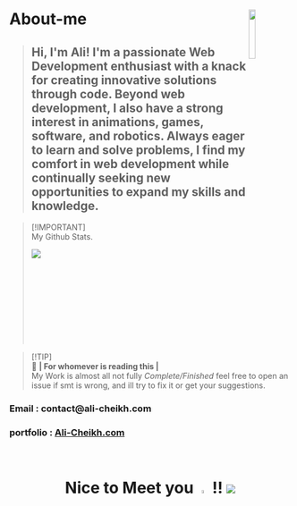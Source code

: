 # About-me <img align="right" src="https://cdn.discordapp.com/attachments/1109085677305479188/1317092332176412702/wink.png?ex=675d6d52&is=675c1bd2&hm=0bf15622c3d6e40777e1ccd63e01d718d1905ed73be481edf400bfa5ebdd061e&" width=15%>
> ## Hi, I'm Ali! I'm a passionate Web Development enthusiast with a knack for creating innovative solutions through code. Beyond web development, I also have a strong interest in animations, games, software, and robotics. Always eager to learn and solve problems, I find my comfort in web development while continually seeking new opportunities to expand my skills and knowledge.

> [!IMPORTANT]\
> My Github Stats.
><p><img align='left' src="https://github-readme-stats.vercel.app/api?username=Ali-Cheikh&show_icons=true&theme=dark&locale=en&layout=compact" align="right"></p>
>  
>
> <br><br><br><br><br><br>
> <br><br><br><br>

> [!TIP]\
> 🌟 **| For whomever is reading this |** <br>
> My Work is almost all not fully *Complete/Finished* feel free to open an issue if smt is wrong, and ill try to fix it or get your suggestions.  
<h3 align="">Email : contact@ali-cheikh.com <br> </h3>
<h3 align="">portfolio : <a href="www.ali-cheikh.com">Ali-Cheikh.com</a> <br> </h3>



<br><h1 align="center"> Nice to Meet you <img src="https://github.com/Ali-Cheikh/Ali-Cheikh/assets/57839971/8bfa069e-4c0e-4db5-8cfc-90a938e6a288" width="4%" > !! [![](https://visitcount.itsvg.in/api?id=Ali-Cheikh&label=Profile%20Views&pretty=false)](https://visitcount.itsvg.in) </h1>

